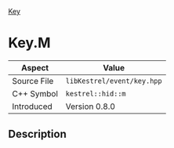 [Key](index)
# Key.M
| Aspect | Value |
| --- | --- |
| Source File | `libKestrel/event/key.hpp` |
| C++ Symbol | `kestrel::hid::m` |
| Introduced | Version 0.8.0 |
## Description

